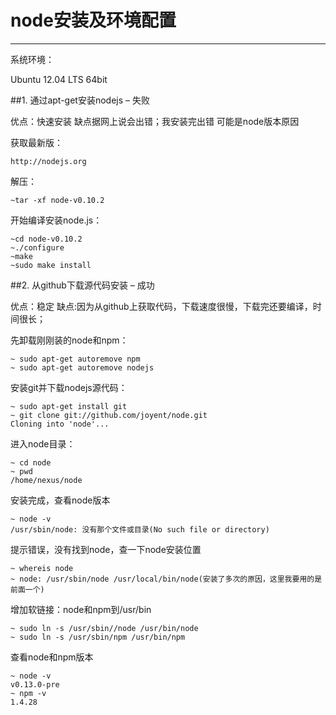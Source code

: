 # node安装及环境配置

------
系统环境：

Ubuntu 12.04 LTS 64bit

##1. 通过apt-get安装nodejs – 失败

优点：快速安装 缺点据网上说会出错；我安装完出错 可能是node版本原因

获取最新版：

    http://nodejs.org
    
解压：

    ~tar -xf node-v0.10.2 
    
开始编译安装node.js：

    ~cd node-v0.10.2
    ~./configure
    ~make
    ~sudo make install 
    
##2. 从github下载源代码安装 – 成功

优点：稳定 缺点:因为从github上获取代码，下载速度很慢，下载完还要编译，时间很长；

先卸载刚刚装的node和npm： 

    ~ sudo apt-get autoremove npm
    ~ sudo apt-get autoremove nodejs
    
安装git并下载nodejs源代码： 

    ~ sudo apt-get install git
    ~ git clone git://github.com/joyent/node.git
    Cloning into 'node'...
    
进入node目录： 

    ~ cd node
    ~ pwd
    /home/nexus/node 
    
安装完成，查看node版本

    ~ node -v
    /usr/sbin/node: 没有那个文件或目录(No such file or directory)
    
提示错误，没有找到node，查一下node安装位置

    ~ whereis node
    ~ node: /usr/sbin/node /usr/local/bin/node(安装了多次的原因，这里我要用的是前面一个)

增加软链接：node和npm到/usr/bin 

    ~ sudo ln -s /usr/sbin//node /usr/bin/node
    ~ sudo ln -s /usr/sbin/npm /usr/bin/npm

查看node和npm版本

    ~ node -v
    v0.13.0-pre
    ~ npm -v
    1.4.28


